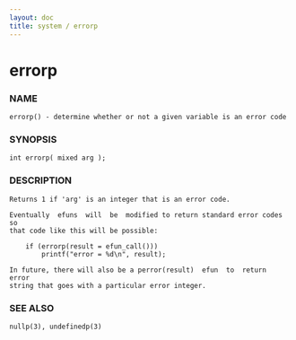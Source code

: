 ```yaml
---
layout: doc
title: system / errorp
---
```

# errorp

### NAME

    errorp() - determine whether or not a given variable is an error code

### SYNOPSIS

    int errorp( mixed arg );

### DESCRIPTION

    Returns 1 if 'arg' is an integer that is an error code.

    Eventually  efuns  will  be  modified to return standard error codes so
    that code like this will be possible:

        if (errorp(result = efun_call()))
            printf("error = %d\n", result);

    In future, there will also be a perror(result)  efun  to  return  error
    string that goes with a particular error integer.

### SEE ALSO

    nullp(3), undefinedp(3)

